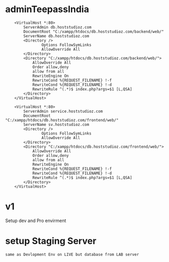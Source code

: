 # adminTeepassIndia


        <VirtualHost *:80>
            ServerAdmin db.hoststudioz.com
            DocumentRoot "C:/xampp/htdocs/db.hoststudioz.com/backend/web/"
            ServerName db.hoststudioz.com
            <Directory />
                    Options FollowSymLinks
                    AllowOverride All
            </Directory>
            <Directory "C:/xampp/htdocs/db.hoststudioz.com/backend/web/">
                AllowOverride All
                Order allow,deny
                allow from all
                RewriteEngine On
                RewriteCond %{REQUEST_FILENAME} !-f
                RewriteCond %{REQUEST_FILENAME} !-d
                RewriteRule ^(.*)$ index.php?args=$1 [L,QSA]
            </Directory>
        </VirtualHost>

        <VirtualHost *:80>
            ServerAdmin service.hoststudioz.com
            DocumentRoot "C:/xampp/htdocs/db.hoststudioz.com/frontend/web/"
            ServerName sv.hoststudioz.com
            <Directory />
                    Options FollowSymLinks
                    AllowOverride All
            </Directory>
            <Directory "C:/xampp/htdocs/db.hoststudioz.com/frontend/web/">
                AllowOverride All
                Order allow,deny
                allow from all
                RewriteEngine On
                RewriteCond %{REQUEST_FILENAME} !-f
                RewriteCond %{REQUEST_FILENAME} !-d
                RewriteRule ^(.*)$ index.php?args=$1 [L,QSA]
            </Directory>
        </VirtualHost>


# v1 
Setup dev and Pro envirment 

# setup Staging Server
    same as Devlopment Env on LIVE but database from LAB server

